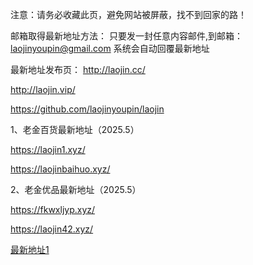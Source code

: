注意：请务必收藏此页，避免网站被屏蔽，找不到回家的路！

邮箱取得最新地址方法：
只要发一封任意内容邮件,到邮箱：laojinyoupin@gmail.com 系统会自动回覆最新地址

最新地址发布页：
http://laojin.cc/

http://laojin.vip/

https://github.com/laojinyoupin/laojin

1、老金百货最新地址（2025.5）

https://laojin1.xyz/

https://laojinbaihuo.xyz/

2、老金优品最新地址（2025.5）

https://fkwxljyp.xyz/

https://laojin42.xyz/



<div><a href="https://laojin.me" target="_blank">最新地址1</a></div>




